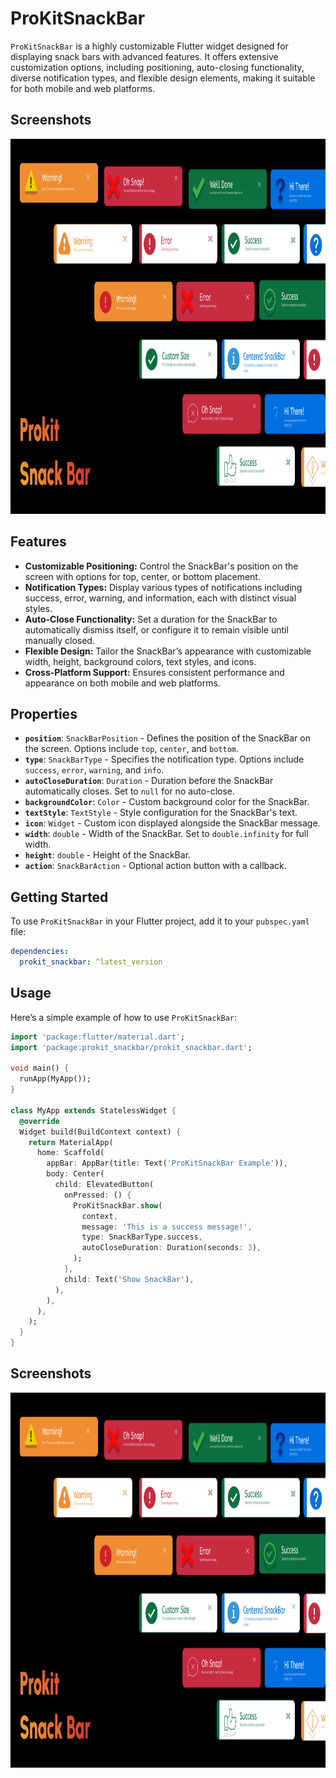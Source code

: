 
# ProKitSnackBar

`ProKitSnackBar` is a highly customizable Flutter widget designed for displaying snack bars with advanced features. It offers extensive customization options, including positioning, auto-closing functionality, diverse notification types, and flexible design elements, making it suitable for both mobile and web platforms.



## Screenshots
<img src="https://github.com/MRauf07/assets/blob/main/prokit_assets/prokit_snack_bar.png" height='600px' />

## Features

- **Customizable Positioning:** Control the SnackBar's position on the screen with options for top, center, or bottom placement.
- **Notification Types:** Display various types of notifications including success, error, warning, and information, each with distinct visual styles.
- **Auto-Close Functionality:** Set a duration for the SnackBar to automatically dismiss itself, or configure it to remain visible until manually closed.
- **Flexible Design:** Tailor the SnackBar’s appearance with customizable width, height, background colors, text styles, and icons.
- **Cross-Platform Support:** Ensures consistent performance and appearance on both mobile and web platforms.

## Properties

- **`position`**: `SnackBarPosition` - Defines the position of the SnackBar on the screen. Options include `top`, `center`, and `bottom`.
- **`type`**: `SnackBarType` - Specifies the notification type. Options include `success`, `error`, `warning`, and `info`.
- **`autoCloseDuration`**: `Duration` - Duration before the SnackBar automatically closes. Set to `null` for no auto-close.
- **`backgroundColor`**: `Color` - Custom background color for the SnackBar.
- **`textStyle`**: `TextStyle` - Style configuration for the SnackBar's text.
- **`icon`**: `Widget` - Custom icon displayed alongside the SnackBar message.
- **`width`**: `double` - Width of the SnackBar. Set to `double.infinity` for full width.
- **`height`**: `double` - Height of the SnackBar.
- **`action`**: `SnackBarAction` - Optional action button with a callback.

## Getting Started

To use `ProKitSnackBar` in your Flutter project, add it to your `pubspec.yaml` file:

```yaml
dependencies:
  prokit_snackbar: ^latest_version
```

## Usage

Here’s a simple example of how to use `ProKitSnackBar`:

```dart
import 'package:flutter/material.dart';
import 'package:prokit_snackbar/prokit_snackbar.dart';

void main() {
  runApp(MyApp());
}

class MyApp extends StatelessWidget {
  @override
  Widget build(BuildContext context) {
    return MaterialApp(
      home: Scaffold(
        appBar: AppBar(title: Text('ProKitSnackBar Example')),
        body: Center(
          child: ElevatedButton(
            onPressed: () {
              ProKitSnackBar.show(
                context,
                message: 'This is a success message!',
                type: SnackBarType.success,
                autoCloseDuration: Duration(seconds: 3),
              );
            },
            child: Text('Show SnackBar'),
          ),
        ),
      ),
    );
  }
}
```

## Screenshots
<img src="https://github.com/MRauf07/assets/blob/main/prokit_assets/prokit_snack_bar.png" height='600px' />

